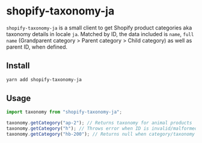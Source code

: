 # shopify-taxonomy-ja

`shopify-taxonomy-ja` is a small client to get Shopify product categories aka taxonomy details in locale `ja`. Matched by ID, the data included is `name`, `full name` (Grandparent category > Parent category > Child category) as well as parent ID, when defined.

## Install

```bash
yarn add shopify-taxonomy-ja
```

## Usage

```typescript
import taxonomy from "shopify-taxonomy-ja";

taxonomy.getCategory("ap-2"); // Returns taxonomy for animal products
taxonomy.getCategory("h"); // Throws error when ID is invalid/malformed
taxonomy.getCategory("hb-200"); // Returns null when category/taxonomy does not exist
```
